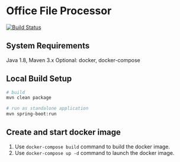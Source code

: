 # Office File Processor

[![Build Status](https://travis-ci.com/ArqiSoft/office-file-processor-service.svg?branch=master)](https://travis-ci.com/ArqiSoft/office-file-processor-service)

## System Requirements

Java 1.8, Maven 3.x
Optional: docker, docker-compose

## Local Build Setup

```bash
# build
mvn clean package

# run as standalone application
mvn spring-boot:run
```

## Create and start docker image

1. Use `docker-compose build` command to build the docker image.
2. Use `docker-compose up -d` command to launch the docker image.
